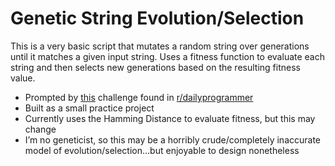 # Genetic String Evolution/Selection

This is a very basic script that mutates a random string over generations until it matches a given input string. Uses a fitness function to evaluate each string and then selects new generations based on the resulting fitness value.

- Prompted by [this](https://www.reddit.com/r/dailyprogrammer/comments/40rs67/20160113_challenge_249_intermediate_hello_world/) challenge found in [r/dailyprogrammer](https://www.reddit.com/r/dailyprogrammer/)
- Built as a small practice project
- Currently uses the Hamming Distance to evaluate fitness, but this may change
- I’m no geneticist, so this may be a horribly crude/completely inaccurate model of evolution/selection…but enjoyable to design nonetheless